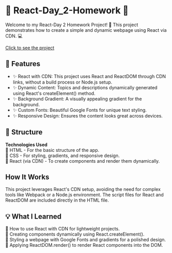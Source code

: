 # 🌟 React-Day_2-Homework 🌟

Welcome to my React-Day 2 Homework Project! 🚀 This project demonstrates how to create a simple and dynamic webpage using React via CDN. 💻

[Click to see the project]()

## 🌈 Features

- ✨ React with CDN: This project uses React and ReactDOM through CDN links, without a build process or Node.js setup.
- ✨ Dynamic Content: Topics and descriptions dynamically generated using React's createElement() method.
- ✨ Background Gradient: A visually appealing gradient for the background.
- ✨ Custom Fonts: Beautiful Google Fonts for unique text styling.
- ✨ Responsive Design: Ensures the content looks great across devices.

## 📂 Structure

**Technologies Used** <br>
🔹 HTML - For the basic structure of the app. <br>
🔹 CSS - For styling, gradients, and responsive design. <br>
🔹 React (via CDN) - To create components and render them dynamically.<br>

## How It Works

This project leverages React's CDN setup, avoiding the need for complex tools like Webpack or a Node.js environment. The script files for React and ReactDOM are included directly in the HTML file.

## 💡 What I Learned

🔸 How to use React with CDN for lightweight projects. <br>
🔸 Creating components dynamically using React.createElement(). <br>
🔸 Styling a webpage with Google Fonts and gradients for a polished design. <br>
🔸 Applying ReactDOM.render() to render React components into the DOM. <br>